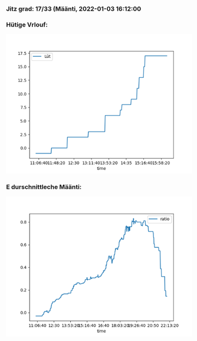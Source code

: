 ### Jitz grad: 17/33 (Määnti, 2022-01-03 16:12:00

### Hütige Vrlouf:
![Graph](Today.png)

### E durschnittleche Määnti:
![Graph](Määnti.png)
